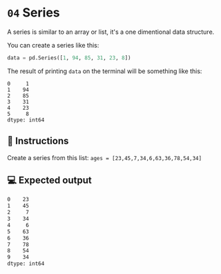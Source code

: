 # `04` Series

A series is similar to an array or list, it's a one dimentional data structure.

You can create a series like this:

```py
data = pd.Series([1, 94, 85, 31, 23, 8])
```

The result of printing `data` on the terminal will be something like this: 

```shell
0     1
1    94
2    85
3    31
4    23
5     8
dtype: int64
```

## 📝 Instructions

Create a series from this list: `ages = [23,45,7,34,6,63,36,78,54,34]`

## 💻 Expected output

```bash
0    23
1    45
2     7
3    34
4     6
5    63
6    36
7    78
8    54
9    34
dtype: int64
```